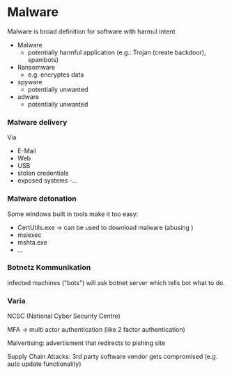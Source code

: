 # Malware

Malware is broad definition for software with harmul intent 
- Malware 
    - potentially harmful application (e.g.: Trojan (create backdoor), spambots)
- Ransomware
    - e.g. encryptes data
- spyware
    - potentially unwanted
- adware
    - potentially unwanted


### Malware delivery

Via
- E-Mail
- Web
- USB
- stolen credentials
- exposed systems
-...


### Malware detonation
Some windows built in tools make it too easy: 
- CertUtils.exe -> can be used to download malware (abusing )
- msiexec
- mshta.exe 
- ...


### Botnetz Kommunikation
infected machines ("bots") will ask botnet server which tells bot what to do.


### Varia
NCSC (National Cyber Security Centre)

MFA -> multi actor authentication (like 2 factor authentication)

Malvertising: advertisment that redirects to pishing site


Supply Chain Attacks: 3rd party software vendor gets compromised (e.g. auto update functionality)